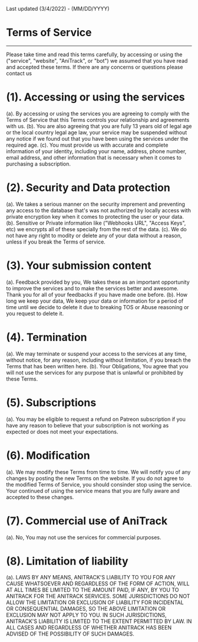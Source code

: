 <info>
Last updated (3/4/2022) - (MM/DD/YYYY)
</info>

# Terms of Service
---
Please take time and read this terms carefully, by accessing or using the ("service", "website", "AniTrack", or "bot") we assumed that you have read and accepted these terms. If there are any concerns or questions please contact us

# (1). Accessing or using the services
(a). By accessing or using the services you are agreeing to comply with the Terms of Service that this Terms controls your relationship and agreements with us.
(b). You are also agreeing that you are fully 13 years old of legal age or the local country legal age law, your service may be suspended without any notice if we found out that you have been using the services under the required age.
(c). You must provide us with accurate and complete information of your identity, including your name, address, phone number, email address, and other information that is necessary when it comes to purchasing a subscription.

# (2). Security and Data protection
(a). We takes a serious manner on the security imprement and preventing any access to the database that's was not authorized by locally access with private encryption key when it comes to protecting the user or your data.
(b). Sensitive or Private information like ("Webhooks URL", "Access Keys", etc) we encrypts all of these specially from the rest of the data.
(c). We do not have any right to modity or delete any of your data without a reason, unless if you break the Terms of service.

# (3). Your submission content  
(a). Feedback provided by you, We takes these as an important opportunity to improve the services and to make the services better and awesome. Thank you for all of your feedbacks if you have made one before.
(b). How long we keep your data, We keep your data or information for a period of time until we decide to delete it due to breaking TOS or Abuse reasoning or you request to delete it.

# (4). Termination
(a). We may terminate or suspend your access to the services at any time, without notice, for any reason, including without limitation, if you breach the Terms that has been written here.
(b). Your Obligations, You agree that you will not use the services for any purpose that is unlawful or prohibited by these Terms.

# (5). Subscriptions
(a). You may be eligible to request a refund on Patreon subscription if you have any reason to believe that your subscription is not working as expected or does not meet your expectations. 

# (6). Modification
(a). We may modify these Terms from time to time. We will notify you of any changes by posting the new Terms on the website. If you do not agree to the modified Terms of Service, you should consinder stop using the service. Your continued of using the service means that you are fully aware and accepted to these changes.

# (7). Commercial use of AniTrack
(a). No, You may not use the services for commercial purposes.

# (8). Limitation of liability
(a). LAWS BY ANY MEANS, ANITRACK'S LIABILITY TO YOU FOR ANY CAUSE WHATSOEVER AND REGARDLESS OF THE FORM OF ACTION, WILL AT ALL TIMES BE LIMITED TO THE AMOUNT PAID, IF ANY, BY YOU TO ANITRACK FOR THE ANITRACK SERVICES. SOME JURISDICTIONS DO NOT ALLOW THE LIMITATION OR EXCLUSION OF LIABILITY FOR INCIDENTAL OR CONSEQUENTIAL DAMAGES, SO THE ABOVE LIMITATION OR EXCLUSION MAY NOT APPLY TO YOU. IN SUCH JURISDICTIONS, ANITRACK'S LIABILITY IS LIMITED TO THE EXTENT PERMITTED BY LAW. IN ALL CASES AND REGARDLESS OF WHETHER ANITRACK HAS BEEN ADVISED OF THE POSSIBILITY OF SUCH DAMAGES.
